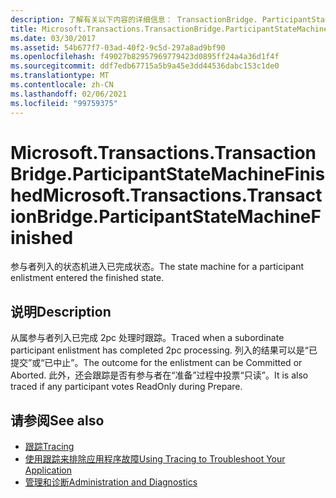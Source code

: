 ```yaml
---
description: 了解有关以下内容的详细信息： TransactionBridge. ParticipantStateMachineFinished
title: Microsoft.Transactions.TransactionBridge.ParticipantStateMachineFinished
ms.date: 03/30/2017
ms.assetid: 54b677f7-03ad-40f2-9c5d-297a8ad9bf90
ms.openlocfilehash: f49027b82957969779423d0895ff24a4a36d1f4f
ms.sourcegitcommit: ddf7edb67715a5b9a45e3dd44536dabc153c1de0
ms.translationtype: MT
ms.contentlocale: zh-CN
ms.lasthandoff: 02/06/2021
ms.locfileid: "99759375"
---
```

# <a name="microsofttransactionstransactionbridgeparticipantstatemachinefinished"></a><span data-ttu-id="de24d-103">Microsoft.Transactions.TransactionBridge.ParticipantStateMachineFinished</span><span class="sxs-lookup"><span data-stu-id="de24d-103">Microsoft.Transactions.TransactionBridge.ParticipantStateMachineFinished</span></span>

<span data-ttu-id="de24d-104">参与者列入的状态机进入已完成状态。</span><span class="sxs-lookup"><span data-stu-id="de24d-104">The state machine for a participant enlistment entered the finished state.</span></span>  
  
## <a name="description"></a><span data-ttu-id="de24d-105">说明</span><span class="sxs-lookup"><span data-stu-id="de24d-105">Description</span></span>  

 <span data-ttu-id="de24d-106">从属参与者列入已完成 2pc 处理时跟踪。</span><span class="sxs-lookup"><span data-stu-id="de24d-106">Traced when a subordinate participant enlistment has completed 2pc processing.</span></span> <span data-ttu-id="de24d-107">列入的结果可以是“已提交”或“已中止”。</span><span class="sxs-lookup"><span data-stu-id="de24d-107">The outcome for the enlistment can be Committed or Aborted.</span></span> <span data-ttu-id="de24d-108">此外，还会跟踪是否有参与者在“准备”过程中投票“只读”。</span><span class="sxs-lookup"><span data-stu-id="de24d-108">It is also traced if any participant votes ReadOnly during Prepare.</span></span>  
  
## <a name="see-also"></a><span data-ttu-id="de24d-109">请参阅</span><span class="sxs-lookup"><span data-stu-id="de24d-109">See also</span></span>

- [<span data-ttu-id="de24d-110">跟踪</span><span class="sxs-lookup"><span data-stu-id="de24d-110">Tracing</span></span>](index.md)
- [<span data-ttu-id="de24d-111">使用跟踪来排除应用程序故障</span><span class="sxs-lookup"><span data-stu-id="de24d-111">Using Tracing to Troubleshoot Your Application</span></span>](using-tracing-to-troubleshoot-your-application.md)
- [<span data-ttu-id="de24d-112">管理和诊断</span><span class="sxs-lookup"><span data-stu-id="de24d-112">Administration and Diagnostics</span></span>](../index.md)
